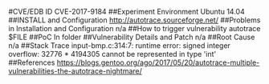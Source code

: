 #CVE/EDB ID
CVE-2017-9184
##Experiment Environment
Ubuntu 14.04
##INSTALL and Configuration
http://autotrace.sourceforge.net/
##Problems in Installation and Configuration
n/a
##How to trigger vulnerability
autotrace $FILE
##PoC
In folder
##Vulnerability Details and Patch
n/a
##Root Cause
n/a
##Stack Trace
input-bmp.c:314:7: runtime error: signed integer overflow: 32776 * 4194305 cannot be represented in type 'int'
##References
https://blogs.gentoo.org/ago/2017/05/20/autotrace-multiple-vulnerabilities-the-autotrace-nightmare/